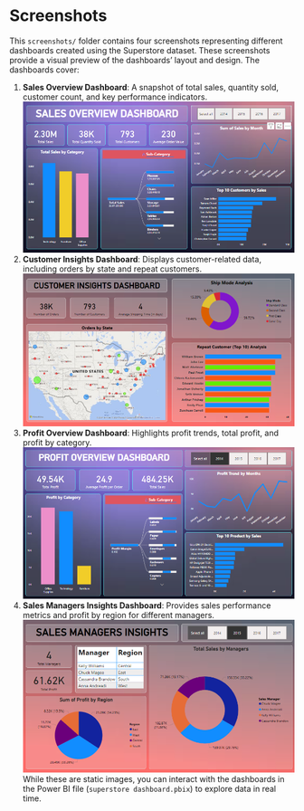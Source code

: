 # Screenshots
This `screenshots/` folder contains four screenshots representing different dashboards created using the Superstore dataset. These screenshots provide a visual preview of the dashboards’ layout and design. The dashboards cover:

1. **Sales Overview Dashboard**: A snapshot of total sales, quantity sold, customer count, and key performance indicators.<br>
    ![Dashboard Preview](sales_overview.PNG)
3. **Customer Insights Dashboard**: Displays customer-related data, including orders by state and repeat customers. <br>
    ![Dashboard Preview](customer_insights.PNG)
4. **Profit Overview Dashboard**: Highlights profit trends, total profit, and profit by category.<br>
    ![Dashboard Preview](profit_overview.PNG)
5. **Sales Managers Insights Dashboard**: Provides sales performance metrics and profit by region for different managers.<br>
    ![Dashboard Preview](sales_managers_insights.PNG)
While these are static images, you can interact with the dashboards in the Power BI file (`superstore dashboard.pbix`) to explore data in real time.
